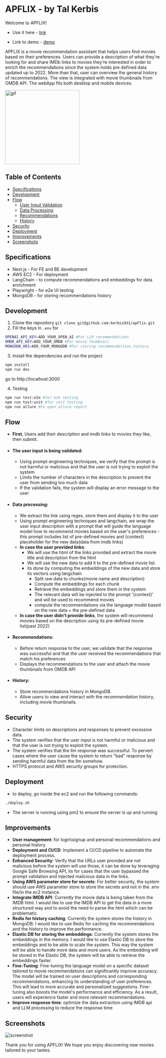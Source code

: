 # APFLIX - by Tal Kerbis
Welcome to APFLIX! 

- Use it here - [link](http://www.talkerbis.com)

- Link to demo - [demo](https://app.storylane.io/share/1uozjpd96qh3)



APFLIX is a movie recommendation assistant that helps users find movies based on their preferences. Users can provide a description of what they're looking for and share IMDb links to movies they're interested in order to enrich the recommendations since the system holds pre defined data updated up to 2022.
More than that, user can overview the general history of recommendations.
The view is integrated with movie thumbnails from OMDB API.
The webApp fits both desktop and mobile devices.

<img src="./public/demo.gif" alt="gif" width="240"/>

## Table of Contents
- [Specifications](#Specifications)
- [Development](#Development)
- [Flow](#Flow)
   - [User Input Validation](#The-user-input-is-being-validated)
  - [Data Processing](#Data-Processing)
  - [Recommendations](#Recommendations)
  - [History](#History)
- [Security](#Security)
- [Deployment](#Deployment)
- [Improvements](#Improvements)
- [Screenshots](#Screenshots)

## Specifications
- Next.js - For FE and BE development
- AWS EC2 - For deployment
- LangChain - to compute recommendations and embeddings for data enrichment
- Playwright - for e2e UI testing
- MongoDB - for storing recommendations history

## Development
1. Clone the repository `git clone git@github.com:kerbis931/apFlix.git`
2. Fill the keys in `.env` for 
```bash
OPENAI_API_KEY=ADD_YOUR_OPEN_AI #For LLM recommendations
OMDB_API_KEY=ADD_YOUR_OMDB #For movie thumbnail
MONGODB_URI=ADD_YOUR_MONGODB #For storing recommendations history
```
3. Install the dependencies and run the project
```bash
npm install
npm run dev
```
go to http://localhost:3000

4. Testing
```bash
npm run test:e2e #for e2e testing
npm run test:unit #for unit testing
npm run allure #to open allure report
```


## Flow
- **First**, Users add their description and imdb links to movies they like, then submit.
- #### **The user input is being validated**:
    - Using prompt engineering techniques, we verify that the prompt is not harmful or malicious and that the user is not trying to exploit the system
    - Limits the number of characters in the description to prevent the user from sending too much data
    - If the validation fails, the system will display an error message to the user
- #### **Data processing**:
    - We extract the link using regex, store them and display it to the user
    - Using prompt engineering techniques and langchain, we wrap the user input description with a prompt that will guide the language model how to recommend movies based on the user's preferences - this prompt includes list of pre-defined movies and {context} placeholder for the new data(data from imdb links)
    - **In case the user provided links**:
        - We will use the html of the links provided and extract the movie title and description from the html
        - We will use the new data to add it to the pre-defined movie list.
        - its done by computing the embeddings of the new data and store its vectors using langchain
            - Split raw data to chunks(movie name and description)
            - Compute the embeddings for each chunk
            - Retrieve the embeddings and store them in the system
            - The relevant data will be injected to the prompt '{context}' and will be used to recommend movies
            - compute the recommendations via the language model based on the new data + the pre-defined data
    - **In case the user didn't provide links**, the system will recommend movies based on the description using its pre-defined movie list(past 2022)
- #### **Recommendations**:
    - Before return response to the user, we validate that the response was successful and that the user received the recommendations that match his preferences
    - Displays the recommendations to the user and attach the movie thumbnails from OMDB API
- #### **History**:
  - Store recommendations history in MongoDB.
  - Allow users to view and interact with the recommendation history, including movie thumbnails.

## Security
- Character limits on descriptions and responses to prevent excessive data.
- The system verifies that the user input is not harmful or malicious and that the user is not trying to exploit the system.
- The system verifies that the llm response was successful. To pervert cases where the user cause the system to return "bad" response by sending harmful data from the llm somehow.
- HTTPS protocol and AWS security groups for protection.


## Deployment
- to deploy, go inside the ec2 and run the following commands:
```bash
./deploy.sh
```
- The server is running using pm2 to ensure the server is up and running

## Improvements
- **User management**: for login\signup and personal recommendations and personal history 
- **Deployment and CI/CD**: Implement a CI/CD pipeline to automate the deployment process. 
- **Enhanced Security**: Verify that the URLs user provided are not malicious before the system will use those, it can be done by leveraging Google Safe Browsing API, its for cases that the user bypassed the prompt validation and injected malicious data in the links.
- **Using AWS parameter store for secrets**: For better security, the system should use AWS parameter store to store the secrets and not in the .env file/in the ec2 instance.
- **Integrate IMDB API**: Currently the movie data is being taken from the IMDB html. I would like to use the IMDB API to get the data in a more structured way and to avoid the need to parse the html which can be problematic.
- **Redis for history caching**: Currently the system stores the history in MongoDB. I would like to use Redis for caching the recommendations and the history to improve the performance.
- **Elastic DB for storing the embeddings**: Currently the system stores the embeddings in the memory. I would like to use Elastic DB to store the embeddings and to be able to scale the system. This way the system will be able to handle more data and more users. As the embedding will be stored in the Elastic DB, the system will be able to retrieve the embeddings faster.
- **Fine-Tuning**: Fine-tuning the language model on a specific dataset tailored to movie recommendations can significantly improve accuracy. The model will be trained on user descriptions and corresponding recommendations, enhancing its understanding of user preferences. This will lead to more accurate and personalized suggestions. Fine-tuning also boosts the model's performance and efficiency. As a result, users will experience faster and more relevant recommendations.
- **Improve response time**: optimize the data extraction using IMDB api and LLM processing to reduce the response time


## Screenshots
![screenshot](./public/readme.png)

Thank you for using APFLIX! We hope you enjoy discovering new movies tailored to your tastes.